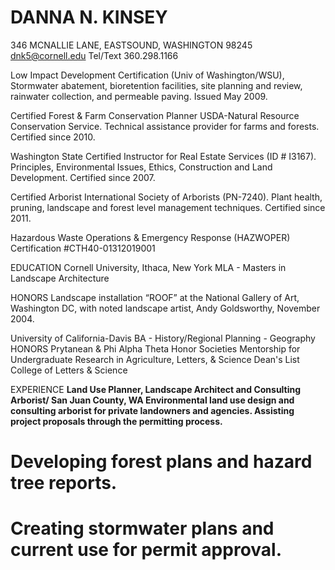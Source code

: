 # DANNA N. KINSEY		
 				
346 MCNALLIE LANE, EASTSOUND, WASHINGTON 98245
dnk5@cornell.edu 	Tel/Text 360.298.1166  	

	
Low Impact Development Certification (Univ of Washington/WSU), Stormwater abatement, bioretention facilities, site planning and review, rainwater collection, and permeable paving. Issued May 2009.

Certified Forest & Farm Conservation Planner USDA-Natural Resource Conservation Service. Technical assistance provider for farms and forests. Certified since 2010.

Washington State Certified Instructor for Real Estate Services (ID # I3167). Principles, Environmental Issues, Ethics, Construction and Land Development. Certified since 2007.

Certified Arborist International Society of Arborists (PN-7240). Plant health, pruning, landscape and forest level management techniques. Certified since 2011.

Hazardous Waste Operations & Emergency Response (HAZWOPER) 
Certification #CTH40-01312019001

EDUCATION
Cornell University, Ithaca, New York		MLA - Masters in Landscape Architecture

HONORS
Landscape installation “ROOF” at the National Gallery of Art, Washington DC, with noted landscape artist, Andy Goldsworthy, November 2004.


University of California-Davis			BA - History/Regional Planning - Geography
HONORS
Prytanean & Phi Alpha Theta Honor Societies
Mentorship for Undergraduate Research in Agriculture, Letters, & Science
Dean's List College of Letters & Science


EXPERIENCE
<b>Land Use Planner, Landscape Architect and Consulting Arborist/<b>
San Juan County, WA
Environmental land use design and consulting arborist for private landowners and agencies. Assisting project proposals through the permitting process. 
# Developing forest plans and hazard tree reports. 
# Creating stormwater plans and current use for permit approval.

